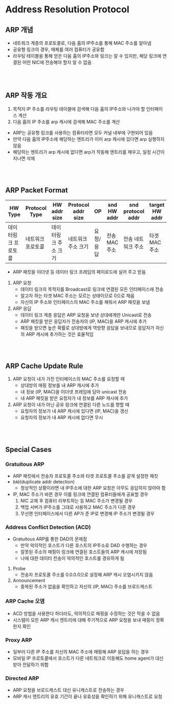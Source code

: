 # Address Resolution Protocol
## ARP 개념
* 네트워크 계층의 프로토콜로, 다음 홉의 IP주소를 통해 MAC 주소를 알아냄
* 공유형 링크의 경우, 매체를 여러 컴퓨터가 공유함
* 라우팅 테이블을 통해 얻은 다음 홉의 IP주소와 링크는 알 수 있지만, 해당 링크에 연결된 어떤 NIC에 전송해야 할지 알 수 없음

<br/>
<br/>

## ARP 작동 개요
1. 목적지 IP 주소를 라우팅 테이블에 검색해 다음 홉의 IP주소와 나가야 할 인터페이스 계산
2. 다음 홉의 IP 주소를 arp 캐시에 검색해 MAC 주소를 계산
* ARP는 공유형 링크를 사용하는 컴퓨터라면 모두 커널 내부에 구현되어 있음
* 만약 다음 홉의 IP주소에 해당하는 엔트리가 이미 arp 캐시에 있다면 arp 실행하지 않음
* 해당하는 엔트리가 arp 캐시에 없다면 arp가 작동해 엔트리를 채우고, 일정 시간이 지나면 삭제

<br/>
<br/>

## ARP Packet Format
|HW Type|Protocol Type|HW addr size|Protocol addr size|OP|snd HW addr|snd protocol addr|target HW addr|target protocol addr|
|--|--|--|--|--|--|--|--|--|
|데이터링크 프로토콜|네트워크 프로토콜|데이터링크 주소 크기|네트워크 주소 크기|요청/응답|전송 MAC주소|전송 네트워크 주소|타겟 MAC주소|타겟 네트워크 주소|

* ARP 패킷을 이더넷 등 데이터 링크 프레임의 페이로드에 실어 주고 받음
1. ARP 요청
    * 데이터 링크의 목적지를 Broadcast로 링크에 연결된 모든 인터페이스에 전송
    * 알고자 하는 타겟 MAC 주소는 모르는 상태이므로 0으로 채움
    * 자신의 IP 주소와 인터페이스의 MAC 주소를 채워서 ARP 패킷을 보냄
2. ARP 응답
    * 데이터 링크 계층 응답은 ARP 요청을 보낸 상대에게만 Unicast로 전송
    * ARP 패킷을 받은 응답자가 전송자의 (IP, MAC)을 ARP 캐시에 추가
    * 패킷을 받으면 높은 확률로 상대방에게 역방향 응답을 보내므로 응답자가 자신의 ARP 캐시에 추가하는 것은 효율적임

<br/>
<br/>

## ARP Cache Update Rule
1. ARP 요청이 내가 가진 인터페이스의 MAC 주소를 요청할 때
    * 상대방의 매핑 정보를 내 ARP 캐시에 추가
    * 내 정보 (IP, MAC)을 이더넷 프레임에 담아 unicast 전송
    * 내 ARP 패킷을 받은 요청자가 내 정보를 ARP 캐시에 추가
2. ARP 요청이 내가 아닌 공유 링크에 연결된 다른 노드를 향할 때
    * 요청자의 정보가 내 ARP 캐시에 있다면 (IP, MAC)을 갱신
    * 요청자의 정보가 내 ARP 캐시에 없다면 무시

<br/>
<br/>

## Special Cases
### Gratuitous ARP
* ARP 패킷에서 전송자 프로토콜 주소와 타겟 프로토콜 주소를 같게 설정한 패킷
* `DAD`(duplicate addr detection)
    * 정상적인 상황이라면 내 IP주소에 대한 ARP 요청은 아무도 응답하지 않아야 함
* IP, MAC 주소가 바뀐 경우 이를 링크에 연결된 컴퓨터들에게 공표할 경우
    1. NIC 교체 후 컴퓨터 리부트하는 등 MAC 주소가 변경될 경우
    2. 백업 서버가 IP주소를 그대로 사용하고 MAC 주소가 다른 경우
    3. 무선랜 인터페이스에서 다른 AP가 준 IP로 변경해 IP 주소가 변경될 경우

### Address Conflict Detection (ACD)
* Gratuitous ARP를 통한 DAD의 문제점
    * 만약 악의적인 호스트가 다른 호스트의 IP주소로 DAD 수행하는 경우
    * 잘못된 주소의 매핑이 링크에 연결된 호스트들의 ARP 캐시에 저장됨
    * 나에 대한 데이터 전송이 악의적인 호스트를 경유하게 됨
1. Probe
    * 전송자 프로토콜 주소를 0.0.0.0으로 설정해 ARP 캐시 오염시키지 않음
2. Announcement
    * 중복된 주소가 없음을 확인하고 자신의 (IP, MAC) 주소를 브로드캐스트

### ARP Cache 오염
* ACD 방법을 사용한다 하더라도, 악의적으로 매핑을 수정하는 것은 막을 수 없음
* 시스템이 모든 ARP 캐시 엔트리에 대해 주기적으로 ARP 요청을 보내 매핑이 정확한지 확인

### Proxy ARP
* 일부러 다른 IP 주소를 자신의 MAC 주소에 매핑해 ARP 응답을 하는 경우
* 모바일 IP 프로토콜에서 호스트가 다른 네트워크로 이동해도 home agent가 대신 받아 전달하기 위함

### Directed ARP
* ARP 요청을 브로드캐스트 대신 유니캐스트로 전송하는 경우
* ARP 캐시 엔트리의 유효 기간이 끝나 유효성을 확인하기 위해 유니캐스트로 요청